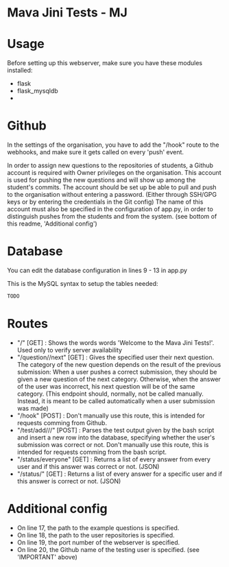 # Mava Jini Tests - MJ

# Usage
Before setting up this webserver, make sure you have these modules installed:
* flask
* flask_mysqldb
* 
# Github
In the settings of the organisation, you have to add the "/hook" route to the webhooks, and make sure it gets called on every 'push' event.

In order to assign new questions to the repositories of students, a Github account is required with Owner privileges on the organisation. This account is used for pushing the new questions and will show up among the student's commits. The account should be set up be able to pull and push to the organisation without entering a password. (Either through SSH/GPG keys or by entering the credentials in the Git config)
The name of this account must also be specified in the configuration of app.py, in order to distinguish pushes from the students and from the system. (see bottom of this readme, 'Additional config')

# Database
You can edit the database configuration in lines 9 - 13 in app.py

This is the MySQL syntax to setup the tables needed:
```sql
TODO
```
# Routes
* "/" [GET] : Shows the words words 'Welcome to the Mava Jini Tests!'. Used only to verify server availability
* "/question/<user>/next" [GET] : Gives the specified user their next question.
The category of the new question depends on the result of the previous submission:
When a user pushes a correct submission, they should be given a new question of the next category.
Otherwise, when the answer of the user was incorrect, his next question will be of the same category.
(This endpoint should, normally, not be called manually. Instead, it is meant to be called automatically when a user submission was made)
* "/hook" [POST] : Don't manually use this route, this is intended for requests comming from Github.
* "/test/add/<user>/<category>/<question>" [POST] : Parses the test output given by the bash script and insert a new row into the database, specifying whether the user's submission was correct or not. Don't manually use this route, this is intended for requests comming from the bash script.
* "/status/everyone" [GET] : Returns a list of every answer from every user and if this answer was correct or not. (JSON)
* "/status/<user>" [GET] : Returns a list of every answer for a specific user and if this answer is correct or not. (JSON)

# Additional config
- On line 17, the path to the example questions is specified.
- On line 18, the path to the user repositories is specified.
- On line 19, the port number of the webserver is specified.
- On line 20, the Github name of the testing user is specified. (see 'IMPORTANT' above)